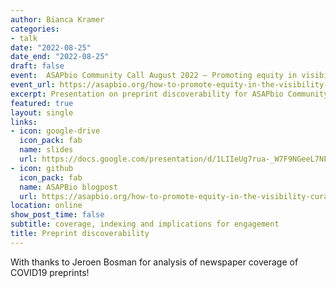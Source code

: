 ```yaml
---
author: Bianca Kramer
categories:
- talk
date: "2022-08-25"
date_end: "2022-08-25"
draft: false
event:  ASAPbio Community Call August 2022 – Promoting equity in visibility, curation and evaluation of preprints
event_url: https://asapbio.org/how-to-promote-equity-in-the-visibility-curation-and-evaluation-of-preprints
excerpt: Presentation on preprint discoverability for ASAPbio Community Call, August 2022.
featured: true
layout: single
links:
- icon: google-drive
  icon_pack: fab
  name: slides
  url: https://docs.google.com/presentation/d/1LIIeUg7rua-_W7F9NGeeL7NF3cTeM5MuBVcEQnBCV38
- icon: github
  icon_pack: fab
  name: ASAPBio blogpost
  url: https://asapbio.org/how-to-promote-equity-in-the-visibility-curation-and-evaluation-of-preprints
location: online
show_post_time: false
subtitle: coverage, indexing and implications for engagement
title: Preprint discoverability
---
```



With thanks to Jeroen Bosman for analysis of newspaper coverage of COVID19 preprints! 
